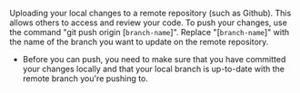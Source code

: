 Uploading your local changes to a remote repository (such as Github). This allows others to access and review your code. To push your changes, use the command "git push origin [`branch-name`]". Replace "[`branch-name`]" with the name of the branch you want to update on the remote repository.
* Before you can push, you need to make sure that you have committed your changes locally and that your local branch is up-to-date with the remote branch you're pushing to.